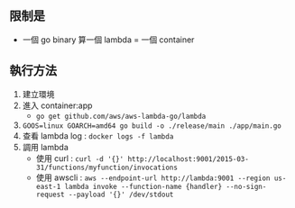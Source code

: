 ## 限制是
- 一個 go binary 算一個 lambda = 一個 container

## 執行方法
1. 建立環境
2. 進入 container:app
    - `go get github.com/aws/aws-lambda-go/lambda`
3. `GOOS=linux GOARCH=amd64 go build -o ./release/main ./app/main.go`
4. 查看 lambda log : `docker logs -f lambda`
5. 調用 lambda
    - 使用 curl : `curl -d '{}' http://localhost:9001/2015-03-31/functions/myfunction/invocations`
    - 使用 awscli : `aws --endpoint-url http://lambda:9001 --region us-east-1 lambda invoke --function-name {handler} --no-sign-request --payload '{}' /dev/stdout`
